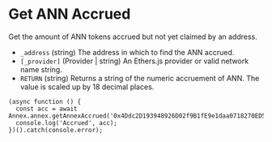 # Get ANN Accrued

Get the amount of ANN tokens accrued but not yet claimed by an address.

* `_address` \(string\) The address in which to find the ANN accrued.
* `[_provider]` \(Provider \| string\) An Ethers.js provider or valid network name string.
* `RETURN` \(string\) Returns a string of the numeric accruement of ANN. The value is scaled up by 18 decimal places.

```text
(async function () {
  const acc = await Annex.annex.getAnnexAccrued('0x4Ddc2D193948926D02f9B1fE9e1daa0718270ED5');
  console.log('Accrued', acc);
})().catch(console.error);
```

